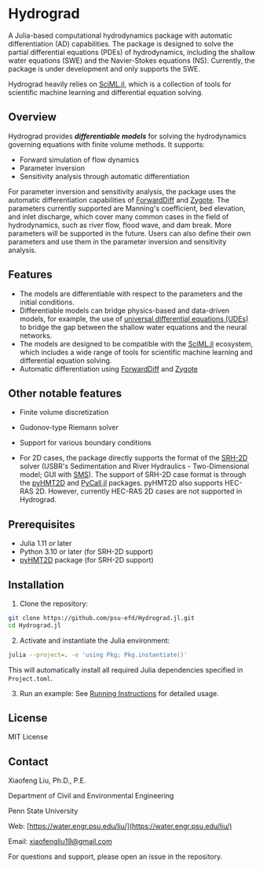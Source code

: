 # Hydrograd

A Julia-based computational hydrodynamics package with automatic differentiation (AD) capabilities. The package is designed to solve the partial differential equations (PDEs) of hydrodynamics, including the shallow water equations (SWE) and the Navier-Stokes equations (NS). Currently, the package is under development and only supports the SWE.

Hydrograd heavily relies on [SciML.jl](https://github.com/SciML/SciML.jl), which is a collection of tools for scientific machine learning and differential equation solving. 

## Overview
Hydrograd provides ***differentiable models*** for solving the hydrodynamics governing equations with finite volume methods. It supports:
- Forward simulation of flow dynamics
- Parameter inversion 
- Sensitivity analysis through automatic differentiation

For parameter inversion and sensitivity analysis, the package uses the automatic differentiation capabilities of [ForwardDiff](https://github.com/JuliaDiff/ForwardDiff.jl) and [Zygote](https://github.com/FluxML/Zygote.jl). The parameters currently supported are Manning's coefficient, bed elevation, and inlet discharge, which cover many common cases in the field of hydrodynamics, such as river flow, flood wave, and dam break. More parameters will be supported in the future. Users can also define their own parameters and use them in the parameter inversion and sensitivity analysis.

## Features
- The models are differentiable with respect to the parameters and the initial conditions. 
- Differentiable models can bridge physics-based and data-driven models, for example, the use of [universal differential equations (UDEs)](https://arxiv.org/abs/2001.04385) to bridge the gap between the shallow water equations and the neural networks.
- The models are designed to be compatible with the [SciML.jl](https://github.com/SciML/SciML.jl) ecosystem, which includes a wide range of tools for scientific machine learning and differential equation solving.
- Automatic differentiation using [ForwardDiff](https://github.com/JuliaDiff/ForwardDiff.jl) and [Zygote](https://github.com/FluxML/Zygote.jl)

## Other notable features
- Finite volume discretization
- Gudonov-type Riemann solver
- Support for various boundary conditions

- For 2D cases, the package directly supports the format of the [SRH-2D](https://www.usbr.gov/tsc/techreferences/computer%20software/models/srh2d/index.html) solver (USBR's Sedimentation and River Hydraulics - Two-Dimensional model; GUI with [SMS](https://aquaveo.com/software/sms/introduction)). The support of SRH-2D case format is through the [pyHMT2D](https://github.com/psu-efd/pyHMT2D) and [PyCall.jl](https://github.com/JuliaPy/PyCall.jl) packages. pyHMT2D also supports HEC-RAS 2D. However, currently HEC-RAS 2D cases are not supported in Hydrograd.

## Prerequisites
- Julia 1.11 or later
- Python 3.10 or later (for SRH-2D support)
- [pyHMT2D](https://github.com/psu-efd/pyHMT2D) package (for SRH-2D support)

## Installation

1. Clone the repository:

```bash
git clone https://github.com/psu-efd/Hydrograd.jl.git
cd Hydrograd.jl
```

2. Activate and instantiate the Julia environment:

```bash
julia --project=. -e 'using Pkg; Pkg.instantiate()'
```

This will automatically install all required Julia dependencies specified in `Project.toml`.

3. Run an example: See [Running Instructions](examples/SWE_2D/README.md) for detailed usage.

## License
MIT License

## Contact
Xiaofeng Liu, Ph.D., P.E.

Department of Civil and Environmental Engineering

Penn State University

Web: [https://water.engr.psu.edu/liu/](https://water.engr.psu.edu/liu/)

Email: [xiaofengliu19@gmail.com](mailto:xiaofengliu19@gmail.com)

For questions and support, please open an issue in the repository.
